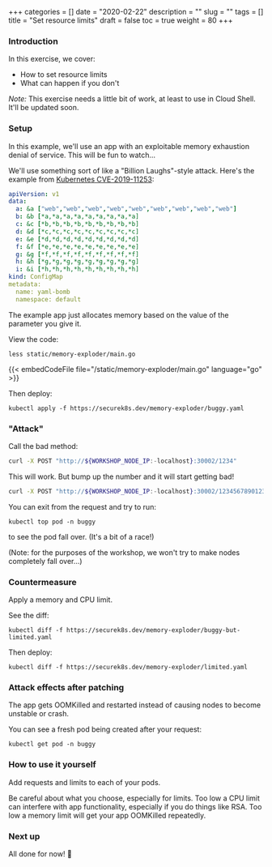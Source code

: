 +++
categories = []
date = "2020-02-22"
description = ""
slug = ""
tags = []
title = "Set resource limits"
draft = false
toc = true
weight = 80
+++

### Introduction
In this exercise, we cover:

 - How to set resource limits
 - What can happen if you don't

_Note:_ This exercise needs a little bit of work, at least to use in Cloud Shell. It'll be updated soon.

### Setup
In this example, we'll use an app with an exploitable
memory exhaustion denial of service. This will be fun to watch...

We'll use something sort of like a "Billion Laughs"-style attack. Here's the example
from [Kubernetes CVE-2019-11253](https://github.com/kubernetes/kubernetes/issues/83253):
```yaml
apiVersion: v1
data:
  a: &a ["web","web","web","web","web","web","web","web","web"]
  b: &b [*a,*a,*a,*a,*a,*a,*a,*a,*a]
  c: &c [*b,*b,*b,*b,*b,*b,*b,*b,*b]
  d: &d [*c,*c,*c,*c,*c,*c,*c,*c,*c]
  e: &e [*d,*d,*d,*d,*d,*d,*d,*d,*d]
  f: &f [*e,*e,*e,*e,*e,*e,*e,*e,*e]
  g: &g [*f,*f,*f,*f,*f,*f,*f,*f,*f]
  h: &h [*g,*g,*g,*g,*g,*g,*g,*g,*g]
  i: &i [*h,*h,*h,*h,*h,*h,*h,*h,*h]
kind: ConfigMap
metadata:
  name: yaml-bomb
  namespace: default
```

The example app just allocates memory based on the value of the parameter you give it.

View the code:

```
less static/memory-exploder/main.go
```

{{< embedCodeFile file="/static/memory-exploder/main.go" language="go" >}}

Then deploy:
```
kubectl apply -f https://securek8s.dev/memory-exploder/buggy.yaml
```

### "Attack"
Call the bad method:
```bash
curl -X POST "http://${WORKSHOP_NODE_IP:-localhost}:30002/1234"
```

This will work. But bump up the number and it will start getting bad!

```bash
curl -X POST "http://${WORKSHOP_NODE_IP:-localhost}:30002/123456789012345"
```

You can exit from the request and try to run:
```
kubectl top pod -n buggy
```
to see the pod fall over.
(It's a bit of a race!)

(Note: for the purposes of the workshop, we won't try to make
nodes completely fall over...)

### Countermeasure
Apply a memory and CPU limit.

See the diff:

```
kubectl diff -f https://securek8s.dev/memory-exploder/buggy-but-limited.yaml
```

Then deploy:

```
kubectl diff -f https://securek8s.dev/memory-exploder/limited.yaml
```

### Attack effects after patching
The app gets OOMKilled and restarted instead of causing nodes to
become unstable or crash.

You can see a fresh pod being created after your request:

```
kubectl get pod -n buggy
```

### How to use it yourself
Add requests and limits to each of your pods.

Be careful about what you choose, especially for limits.
Too low a CPU limit can interfere with app functionality, especially if you do things like RSA.
Too low a memory limit will get your app OOMKilled repeatedly.

### Next up
All done for now! 🙂

<!--
We'll cover effective metadata in the next exercise:

[**Bonus: Apply good, consistent metadata**](../90-metadata)
-->
